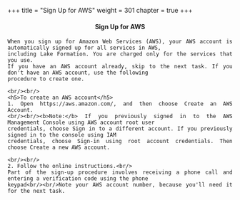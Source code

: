 +++
title = "Sign Up for AWS"
weight = 301
chapter = true
+++

<center><h4>Sign Up for AWS</h4></center>

<div style="text-align: justify">

    When you sign up for Amazon Web Services (AWS), your AWS account is automatically signed up for all services in AWS,
    including Lake Formation. You are charged only for the services that you use.
    If you have an AWS account already, skip to the next task. If you don't have an AWS account, use the following
    procedure to create one.

    <br/><br/>
    <h5>To create an AWS account</h5>
    1. Open https://aws.amazon.com/, and then choose Create an AWS Account.
    <br/><br/><b>Note:</b> If you previously signed in to the AWS Management Console using AWS account root user
    credentials, choose Sign in to a different account. If you previously signed in to the console using IAM
    credentials, choose Sign-in using root account credentials. Then choose Create a new AWS account.

    <br/><br/>
    2. Follow the online instructions.<br/>
    Part of the sign-up procedure involves receiving a phone call and entering a verification code using the phone
    keypad<br/><br/>Note your AWS account number, because you'll need it for the next task.
</div>